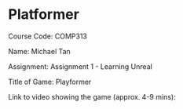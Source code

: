 # Platformer

Course Code: COMP313

Name: Michael Tan

Assignment: Assignment 1 - Learning Unreal

Title of Game: Playformer

Link to video showing the game (approx. 4-9 mins): 
